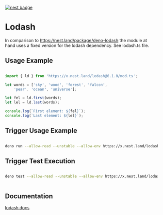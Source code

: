 [![nest badge](https://nest.land/badge.svg)](https://nest.land/package/lodash)

# Lodash
In comparison to https://nest.land/package/deno-lodash the module at hand uses a fixed version for the lodash dependency. See lodash.ts file.

## Usage Example

```ts

import { ld } from 'https://x.nest.land/lodash@0.1.0/mod.ts';

let words = ['sky', 'wood', 'forest', 'falcon', 
    'pear', 'ocean', 'universe'];

let fel = ld.first(words);
let lel = ld.last(words);

console.log(`First element: ${fel}`);
console.log(`Last element: ${lel}`);

```

## Trigger Usage Example

```sh

deno run --allow-read --unstable --allow-env https://x.nest.land/lodash@0.1.0/usage-example.ts

```

## Trigger Test Execution

```sh

deno test --allow-read --unstable --allow-env https://x.nest.land/lodash@0.1.0/test.ts
  
```

## Documentation
[lodash docs](https://lodash.com/docs/4.17.15)